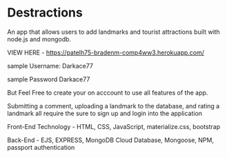 # Destractions
An app that allows users to add landmarks and tourist attractions built with node.js and mongodb.

VIEW HERE - https://patelh75-bradenm-comp4ww3.herokuapp.com/

sample Username: Darkace77

sample Password Darkace77

But Feel Free to create your on acccount to use all features of the app.

Submitting a comment, uploading a landmark to the database, and rating a landmark all require the sure to sign up and login into the application

Front-End Technology - HTML, CSS, JavaScript, materialize.css, bootstrap

Back-End - EJS, EXPRESS, MongoDB Cloud Database, Mongoose, NPM, passport authentication
